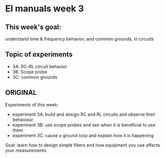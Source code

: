 # EI manuals week 3

## This week's goal: 
understand time & frequency behavior, and common grounds, in circuits

## Topic of experiments

- 3A: RC-RL circuit behavior
- 3B: Scope probe
- 3C: common grounds

 ## ORIGINAL
 Experiments of this week:
- experiment 3A: build and design RC and RL circuits and observe their behaviour
- experiment 3B: use scope probes and see when it is beneficial to use them
- experiment 3C: cause a ground loop and explain how it is happening

Goal: learn how to design simple filters and how equipment you use affects your measurements
